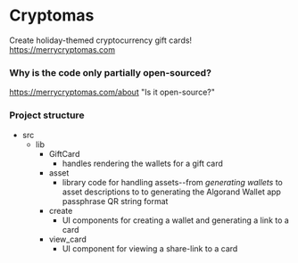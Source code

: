 # Cryptomas
Create holiday-themed cryptocurrency gift cards!
https://merrycryptomas.com

### Why is the code only partially open-sourced?
https://merrycryptomas.com/about "Is it open-source?"

### Project structure
* src
  * lib
    * GiftCard
      * handles rendering the wallets for a gift card
    * asset
      * library code for handling assets--from *generating wallets* to asset descriptions to to generating the Algorand Wallet app passphrase QR string format
    * create
      * UI components for creating a wallet and generating a link to a card
    * view_card
      * UI component for viewing a share-link to a card
